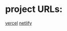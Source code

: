 # project URLs:
[vercel](https://crypto-currency-cyan.vercel.app/)
[netlify](https://crypto-carrency.netlify.app/)
